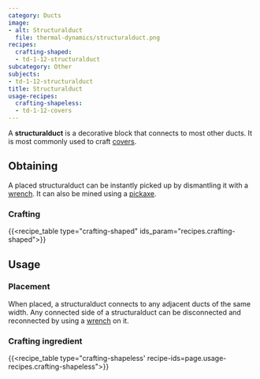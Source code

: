 ```yaml
---
category: Ducts
image:
- alt: Structuralduct
  file: thermal-dynamics/structuralduct.png
recipes:
  crafting-shaped:
  - td-1-12-structuralduct
subcategory: Other
subjects:
- td-1-12-structuralduct
title: Structuralduct
usage-recipes:
  crafting-shapeless:
  - td-1-12-covers
---
```


A **structuralduct** is a decorative block that connects to most other ducts. It
is most commonly used to craft [covers](../covers/).


Obtaining
---------

A placed structuralduct can be instantly picked up by dismantling it with a
[wrench](../../wrenches/). It can also be mined using a
[pickaxe](https://minecraft.gamepedia.com/Pickaxe).

### Crafting
{{<recipe_table type="crafting-shaped" ids_param="recipes.crafting-shaped">}}


Usage
-----

### Placement
When placed, a structuralduct connects to any adjacent ducts of the same width.
Any connected side of a structuralduct can be disconnected and reconnected by
using a [wrench](../../wrenches/) on it.

### Crafting ingredient
{{<recipe_table type="crafting-shapeless' recipe-ids=page.usage-recipes.crafting-shapeless">}}
